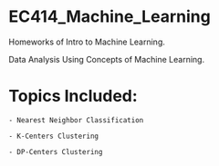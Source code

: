 # EC414_Machine_Learning

Homeworks of Intro to Machine Learning.

Data Analysis Using Concepts of Machine Learning.

# Topics Included:

```
- Nearest Neighbor Classification

- K-Centers Clustering

- DP-Centers Clustering

```



